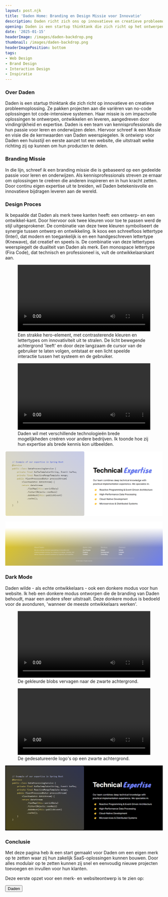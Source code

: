 ```yaml
---
layout: post.njk
title: 'Daden Home: Branding en Design Missie voor Innovatie'
description: Daden richt zich ons op innovatieve en creatieve probleemoplossing. In dit artikel deel ik het ontwerp van de branding, om uit te stralen dat Daden mogelijkheden en kennis biedt voor brand en web design.
opening: Daden is een startup thinktank die zich richt op het ontwerpen, ontwikkelen en leveren van innovatieve oplossingen. In dit artikel deel ik de branding en design missie, om uit te stralen dat Daden mogelijkheden en kennis biedt voor brand en web design.
date: '2025-01-15'
headerImage: /images/daden-backdrop.png
thumbnail: /images/daden-backdrop.png
headerImagePosition: bottom
tags:
- Web Design
- Brand Design
- Interaction Design
- Inspiratie
---
```


### Over Daden

Daden is een startup thinktank die zich richt op innovatieve en creatieve probleemoplossing. Ze pakken projecten aan die variëren van no-code oplossingen tot code-intensieve systemen. Haar missie is om impactvolle oplossingen te ontwerpen, ontwikkelen en leveren, aangedreven door vindingrijkheid en expertise. Daden is een team van kennisprofessionals die hun passie voor leren en onderwijzen delen. Hiervoor schreef ik een Missie en visie die de kernwaarden van Daden weerspiegelen. Ik ontwierp voor Daden een huisstijl en eerste aanzet tot een website, die uitstraalt welke richting zij op kunnen om hun producten te delen.

### Branding Missie

In die lijn, schreef ik een branding missie die is gebaseerd op een gedeelde passie voor leren en onderwijzen. Als kennisprofessionals streven ze ernaar om oplossingen te creëren die anderen inspireren en in hun kracht zetten. Door continu eigen expertise uit te breiden, wil Daden betekenisvolle en innovatieve bijdragen leveren aan de wereld.

### Design Proces

Ik bepaalde dat Daden als merk twee kanten heeft: een ontwerp- en een ontwikkel-kant. Door hiervoor ook twee kleuren voor toe te passen werd de stijl uitgesprokener. De combinatie van deze twee kleuren symboliseert de synergie tussen ontwerp en ontwikkeling. Ik koos een schreefloos lettertype (Inter), dat modern en toegankelijk is en een handgeschreven lettertype (Knewave), dat creatief en speels is. De combinatie van deze lettertypes weerspiegelt de dualiteit van Daden als merk. Een monospace lettertype (Fira Code), dat technisch en professioneel is, vult de ontwikkelaarskant aan.

<figure>
  <video width="100%" aspect-ratio="2" autoplay="" loop="">
    <source src="/images/daden-home-1.mp4" type="video/mp4">
  </video>
  <figcaption>Een strakke hero-element, met contrasterende kleuren en lettertypes om innovativiteit uit te stralen. De licht bewegende achtergrond 'leeft' en door deze langzaam de cursor van de gebruiker te laten volgen, ontstaat er een licht speelde interactie tussen het systeem en de gebruiker.</figcaption>
</figure>

<figure>
  <video width="100%" aspect-ratio="2" autoplay="" loop="">
    <source src="/images/daden-home-2.mp4" type="video/mp4">
  </video>
  <figcaption>Daden wil met verschillende technologieën brede mogelijkheden creëren voor andere bedrijven. Ik toonde hoe zij hun expertise als brede kennis kon uitbeelden.</figcaption>
</figure>

![Om een gevoel van expertise in achterliggende systemen te tonen, maakte ik een aantrekkelijke weergave van wat code. Deze diepgaande code toont andere ontwikkelaars dat Daden niet terugdeinst voor moeilijke onderdelen (Kafka, Spring boot), maar blijft dit een aantrekkelijke website.](/images/daden-home-3.png)

![Footer gekleurd in de blauw-gele stijl die ik voor Daden heb gekozen.](/images/daden-home-4.png)

### Dark Mode

Daden wilde - als echte ontwikkelaars - ook een donkere modus voor hun website. Ik heb een donkere modus ontworpen die de branding van Daden behoudt, maar een andere sfeer uitstraalt. Deze donkere modus is bedoeld voor de avonduren, 'wanneer de meeste ontwikkelaars werken'.

<figure>
  <video width="100%" aspect-ratio="2" autoplay="" loop="">
    <source src="/images/daden-home-dark-1.mp4" type="video/mp4">
  </video>
  <figcaption>De gekleurde blobs vervagen naar de zwarte achtergrond.</figcaption>
</figure>

<figure>
  <video width="100%" aspect-ratio="2" autoplay="" loop="">
    <source src="/images/daden-home-dark-2.mp4" type="video/mp4">
  </video>
  <figcaption>De gedesatureerde logo's op een zwarte achtergrond.</figcaption>
</figure>

![Code-voorbeeld op zwarte achtergrond.](/images/daden-home-dark-3.png)

### Conclusie

Met deze pagina heb ik een start gemaakt voor Daden om een eigen merk op te zetten waar zij hun zakelijk SaaS-oplossingen kunnen bouwen. Door alles modulair op te zetten kunnen zij snel en eenvoudig nieuwe projecten toevoegen en invullen voor hun klanten.


Deze eerste opzet voor een merk- en websiteontwerp is te zien op:

<a href="/project/daden"><button>Daden</button></a>